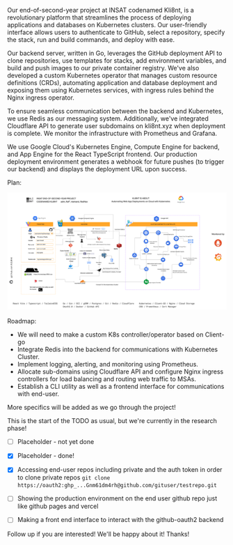 Our end-of-second-year project at INSAT codenamed Kli8nt, is a revolutionary platform that streamlines the process of deploying applications and databases on Kubernetes clusters. Our user-friendly interface allows users to authenticate to GitHub, select a repository, specify the stack, run and build commands, and deploy with ease.

Our backend server, written in Go, leverages the GitHub deployment API to clone repositories, use templates for stacks, add environment variables, and build and push images to our private container registry. We've also developed a custom Kubernetes operator that manages custom resource definitions (CRDs), automating application and database deployment and exposing them using Kubernetes services, with ingress rules behind the Nginx ingress operator.

To ensure seamless communication between the backend and Kubernetes, we use Redis as our messaging system. Additionally, we've integrated Cloudflare API to generate user subdomains on kli8nt.xyz when deployment is complete. We monitor the infrastructure with Prometheus and Grafana.

We use Google Cloud's Kubernetes Engine, Compute Engine for backend, and App Engine for the React TypeScript frontend. Our production deployment environment generates a webhook for future pushes (to trigger our backend) and displays the deployment URL upon success.

Plan:

![](https://raw.githubusercontent.com/kli8nt/.github/main/profile/plan.png)

Roadmap:

- We will need to make a custom K8s controller/operator based on Client-go
- Integrate Redis into the backend for communications with Kubernetes Cluster.
- Implement logging, alerting, and monitoring using Prometheus.
- Allocate sub-domains using Cloudflare API and configure Nginx ingress controllers for load balancing and routing web traffic to MSAs.
- Establish a CLI utility as well as a frontend interface for communications with end-user.

More specifics will be added as we go through the project!

This is the start of the TODO as usual, but we're currently in the research phase!

- [ ] Placeholder - not yet done
- [x] Placeholder - done!

- [x] Accessing end-user repos including private and the auth token in order to clone private repos `git clone https://oauth2:ghp_...Gnm61dm4rh@github.com/gituser/testrepo.git`
- [ ] Showing the production environment on the end user github repo just like github pages and vercel
- [ ] Making a front end interface to interact with the github-oauth2 backend

Follow up if you are interested! We'll be happy about it!
Thanks!
